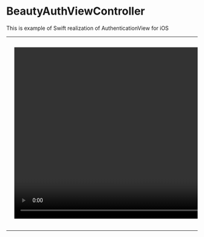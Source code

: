 # BeautyAuthViewController


This is example of Swift realization of AuthenticationView for iOS

<table>
    <tr>
        <td>
            <img src="Documents/storyboard.png" height="500px" />
        </td>
        <td>
            <kbd>
                <video src="Documents/BeautyAuth.mov"  autoplay="autoplay" loop height="450px"></video>
            </kbd>
        </td>
    </tr>
</table>


